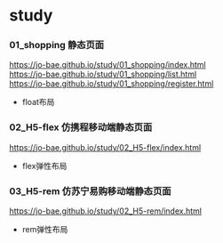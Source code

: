 # study

### 01_shopping 静态页面
https://jo-bae.github.io/study/01_shopping/index.html  
https://jo-bae.github.io/study/01_shopping/list.html  
https://jo-bae.github.io/study/01_shopping/register.html
* float布局

### 02_H5-flex 仿携程移动端静态页面
https://jo-bae.github.io/study/02_H5-flex/index.html
* flex弹性布局

### 03_H5-rem 仿苏宁易购移动端静态页面
https://jo-bae.github.io/study/02_H5-rem/index.html
* rem弹性布局


